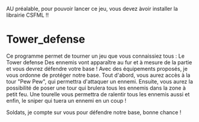 AU préalable, pour pouvoir lancer ce jeu, vous devez àvoir installer la librairie CSFML !!

# Tower_defense
Ce programme permet de tourner un jeu que vous connaissiez tous : Le Tower defense
Des ennemis vont apparaître au fur et à mesure de la partie et vous devrez défendre votre base !
Avec des équipements proposés, je vous ordonne de protéger notre base.
Tout d'abord, vous aurez accès à la tour "Pew Pew", qui permettra d'attaquer un ennemi.
Ensuite, vous aurez la possibilité de poser une tour qui brulera tous les ennemis dans la zone à petit feu.
Une tourelle vous permettra de ralentir tous les ennemis aussi et enfin, le sniper qui tuera un ennemi en un coup !

Soldats, je compte sur vous pour défendre notre base, bonne chance !

